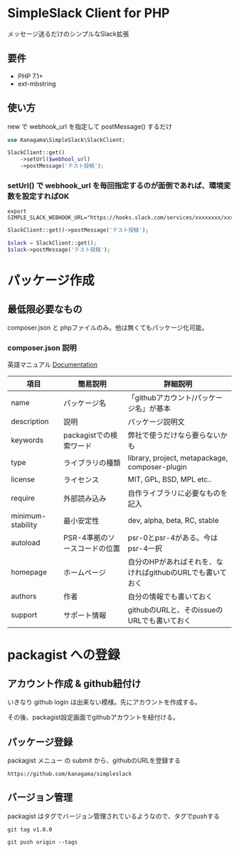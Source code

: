 # SimpleSlack Client for PHP

メッセージ送るだけのシンプルなSlack拡張

## 要件
* PHP 7.1+
* ext-mbstring

## 使い方

new で webhook_url を指定して postMessage() するだけ

```php
use Kanagama\SimpleSlack\SlackClient;

SlackClient::get()
    ->setUrl($webhool_url)
    ->postMessage('テスト投稿');
```

### setUrl() で webhook_url を毎回指定するのが面倒であれば、環境変数を設定すればOK

```
export SIMPLE_SLACK_WEBHOOK_URL="https://hooks.slack.com/services/xxxxxxxx/xxxxxxxxx/xxxxxxxx"
```

```php
SlackClient::get()->postMessage('テスト投稿');

$slack = SlackClient::get();
$slack->postMessage('テスト投稿');
```

# パッケージ作成

## 最低限必要なもの

composer.json と phpファイルのみ。他は無くてもパッケージ化可能。

### composer.json 説明

英語マニュアル
[Documentation](https://getcomposer.org/doc/04-schema.md)

| 項目 | 簡易説明 | 詳細説明 |
| ---- | ---- | ---- |
| name | パッケージ名 | 「githubアカウント/パッケージ名」が基本 |
| description | 説明 | パッケージ説明文 |
| keywords | packagistでの検索ワード | 弊社で使うだけなら要らないかも |
| type | ライブラリの種類 | library, project, metapackage, composer-plugin |
| license | ライセンス | MIT, GPL, BSD, MPL etc.. |
| require | 外部読み込み | 自作ライブラリに必要なものを記入 |
| minimum-stability | 最小安定性 | dev, alpha, beta, RC, stable |
| autoload | PSR-4準拠のソースコードの位置 | psr-0とpsr-4がある。今はpsr-4一択 |
| homepage | ホームページ | 自分のHPがあればそれを、なければgithubのURLでも書いておく |
| authors | 作者 | 自分の情報でも書いておく |
| support | サポート情報 | githubのURLと、そのissueのURLでも書いておく |


# packagist への登録

## アカウント作成 & github紐付け
いきなり github login は出来ない模様。先にアカウントを作成する。

その後、packagist設定画面でgithubアカウントを紐付ける。


## パッケージ登録

packagist メニュー の submit から、githubのURLを登録する


```
https://github.com/kanagama/simpleslack
```

## バージョン管理

packagist はタグでバージョン管理されているようなので、タグでpushする

```
git tag v1.0.0

git push origin --tags
```